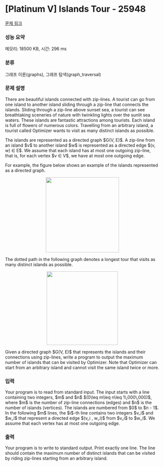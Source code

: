# [Platinum V] Islands Tour - 25948 

[문제 링크](https://www.acmicpc.net/problem/25948) 

### 성능 요약

메모리: 18500 KB, 시간: 296 ms

### 분류

그래프 이론(graphs), 그래프 탐색(graph_traversal)

### 문제 설명

<p>There are beautiful islands connected with zip-lines. A tourist can go from one island to another island sliding through a zip-line that connects the islands. Sliding through a zip-line above sunset sea, a tourist can see breathtaking sceneries of nature with twinkling lights over the sunlit sea waters. These islands are fantastic attractions among tourists. Each island is full of flowers of numerous colors. Travelling from an arbitrary island, a tourist called Optimizer wants to visit as many distinct islands as possible.</p>

<p>The islands are represented as a directed graph $G(V, E)$. A zip-line from an island $v$ to another island $w$ is represented as a directed edge $(v, w) ∈ E$. We assume that each island has at most one outgoing zip-line, that is, for each vertex $v ∈ V$, we have at most one outgoing edge.</p>

<p>For example, the figure below shows an example of the islands represented as a directed graph.</p>

<p style="text-align: center;"><img alt="" src="https://upload.acmicpc.net/eda3b984-a12b-436d-bbd6-cdacb8236b4a/-/preview/" style="width: 239px; height: 245px;"></p>

<p>The dotted path in the following graph denotes a longest tour that visits as many distinct islands as possible.</p>

<p style="text-align: center;"><img alt="" src="https://upload.acmicpc.net/5196f4d2-2ff8-45d2-b10f-06aacc32149c/-/preview/" style="width: 232px; height: 240px;"></p>

<p>Given a directed graph $G(V, E)$ that represents the islands and their connections using zip-lines, write a program to output the maximum number of islands that can be visited by Optimizer. Note that Optimizer can start from an arbitrary island and cannot visit the same island twice or more.</p>

### 입력 

 <p>Your program is to read from standard input. The input starts with a line containing two integers, $m$ and $n$ $(0\leq m\leq n\leq 1\,000\,000)$, where $m$ is the number of zip-line connections (edges) and $n$ is the number of islands (vertices). The islands are numbered from $0$ to $n - 1$. In the following $m$ lines, the $i$-th line contains two integers $v_i$ and $w_i$ that represent a directed edge $(v_i , w_i)$ from $v_i$ to $w_i$. We assume that each vertex has at most one outgoing edge.</p>

### 출력 

 <p>Your program is to write to standard output. Print exactly one line. The line should contain the maximum number of distinct islands that can be visited by riding zip-lines starting from an arbitrary island.</p>

